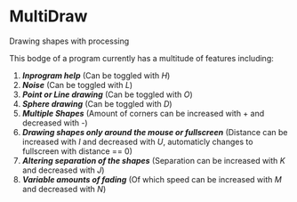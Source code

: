 # MultiDraw
Drawing shapes with processing

This bodge of a program currently has a multitude of features including:
1. *__Inprogram help__* (Can be toggled with *H*)
2. *__Noise__* (Can be toggled with *L*)
3. *__Point or Line drawing__* (Can be toggled with *O*)
4. *__Sphere drawing__* (Can be toggled with *D*)
5. *__Multiple Shapes__* (Amount of corners can be increased with + and decreased with -)
6. *__Drawing shapes only around the mouse or fullscreen__* (Distance can be increased with *I* and decreased with *U*, automaticly changes to fullscreen with distance == 0)
7. *__Altering separation of the shapes__* (Separation can be increased with *K* and decreased with *J*)
8. *__Variable amounts of fading__* (Of which speed can be increased with *M* and decreased with *N*)
